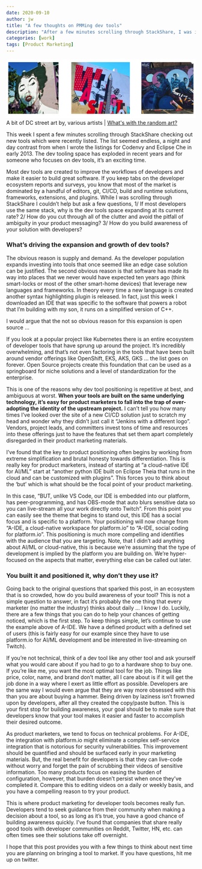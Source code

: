 ```yaml
---
date: 2020-09-10
author: jw
title: "A few thoughts on PMMing dev tools"
description: "After a few minutes scrolling through StackShare, I was inspired to write down a few tips for all the PMMs out there slinging dev tools. Here is how to make your product standout, how to get a few early adopters, and a few insights into the dev tools space."
categories: [work]
tags: [Product Marketing]
---
```

![Emerald](img/dcstreet-site-art.png "DC Street Art")
<span class="heroart">A bit of DC street art by, various artists | <a href="../about#whats-with-the-random-art">What's with the random art?</a></span>

This week I spent a few minutes scrolling through StackShare checking out new tools which were recently listed. The list seemed endless, a night and day contrast from when I wrote the listings for Codenvy and Eclipse Che in early 2013. The dev tooling space has exploded in recent years and for someone who focuses on dev tools, it’s an exciting time. 

Most dev tools are created to improve the workflows of developers and make it easier to build great software. If you keep tabs on the developer ecosystem reports and surveys, you know that most of the market is dominated by a handful of editors, git, CI/CD, build and runtime solutions, frameworks, extensions, and plugins. While I was scrolling through StackShare I couldn’t help but ask a few questions, 1/ If most developers use the same stack, why is the dev tools space expanding at its current rate? 2/ How do you cut through all of the clutter and avoid the pitfall of ambiguity in your product messaging? 3/ How do you build awareness of your solution with developers?

<h3>What’s driving the expansion and growth of dev tools?</h3>

The obvious reason is supply and demand. As the developer population expands investing into tools that once seemed like an edge case solution can be justified. The second obvious reason is that software has made its way into places that we never would have expected ten years ago (think smart-locks or most of the other smart-home devices) that leverage new languages and frameworks. In theory every time a new language is created another syntax highlighting plugin is released. In fact, just this week I downloaded an IDE that was specific to the software that powers a robot that I’m building with my son, it runs on a simplified version of C++.

I would argue that the not so obvious reason for this expansion is open source …

If you look at a popular project like Kubernetes there is an entire ecosystem of developer tools that have sprung up around the project. It’s incredibly overwhelming, and that’s not even factoring in the tools that have been built around vendor offerings like OpenShift,  EKS, AKS, GKS … the list goes on forever. Open Source projects create this foundation that can be used as a springboard for niche solutions and a level of standardization for the enterprise. 

This is one of the reasons why dev tool positioning is repetitive at best, and ambiguous at worst. <b>When your tools are built on the same underlying technology, it’s easy for product marketers to fall into the trap of over-adopting the identity of the upstream project.</b> I can’t tell you how many times I’ve looked over the site of a new CI/CD solution just to scratch my head and wonder why they didn’t just call it “Jenkins with a different logo”. Vendors, project leads, and committers invest tons of time and resources into these offerings just to have the features that set them apart completely disregarded in their product marketing materials. 

I’ve found that the key to product positioning often begins by working from extreme simplification and brutal honesty towards differentiation. This is really key for product marketers, instead of starting at “a cloud-native IDE for AI/ML” start at “another python IDE built on Eclipse Theia that runs in the cloud and can be customized with plugins”. This forces you to think about the ‘but’ which is what should be the focal point of your product marketing. 

In this case, “BUT, unlike VS Code, our IDE is embedded into our platform, has peer-programming, and has OBS-mode that auto blurs sensitive data so you can live-stream all your work directly onto Twitch”.  From this point you can easily see the theme that begins to stand out, this IDE has a social focus and is specific to a platform. Your positioning will now change from “A-IDE, a cloud-native workspace for platform.io” to “A-IDE, social coding for platform.io”. This positioning is much more compelling and identifies with the audience that you are targeting. Note, that I didn’t add anything about AI/ML or cloud-native, this is because we’re assuming that the type of development is implied by the platform you are building on. We’re hyper-focused on the aspects that matter, everything else can be called out later.

<h3>You built it and positioned it, why don’t they use it?</h3>

Going back to the original questions that sparked this post, in an ecosystem that is so crowded, how do you build awareness of your tool? This is not a simple question to answer, in fact it’s probably the one thing that every marketer (no matter the industry) thinks about daily … I know I do. Luckily, there are a few things that you can do to help your chances of getting noticed, which is the first step. To keep things simple, let’s continue to use the example above of A-IDE. We have a defined product with a defined set of users (this is fairly easy for our example since they have to use platform.io for AI/ML development and be interested in live-streaming on Twitch). 

If you’re not technical, think of a dev tool like any other tool and ask yourself what you would care about if you had to go to a hardware shop to buy one. If you’re like me, you want the most optimal tool for the job. Things like price, color, name, and brand don’t matter, all I care about is if it will get the job done in a way where I exert as little effort as possible. Developers are the same way I would even argue that they are way more obsessed with this than you are about buying a hammer. Being driven by laziness isn’t frowned upon by developers, after all they created the copy/paste button. This is your first stop for building awareness, your goal should be to make sure that developers know that your tool makes it easier and faster to accomplish their desired outcome. 

As product marketers, we tend to focus on technical problems. For A-IDE, the integration with platform.io might eliminate a complex self-service integration that is notorious for security vulnerabilities. This improvement should be quantified and should be surfaced early in your marketing materials. But, the real benefit for developers is that they can live-code without worry and forget the pain of scrubbing their videos of sensitive information. Too many products focus on easing the burden of configuration, however, that burden doesn’t persist when once they’ve completed it. Compare this to editing videos on a daily or weekly basis, and you have a compelling reason to try your product.

This is where product marketing for developer tools becomes really fun. Developers tend to seek guidance from their community when making a decision about a tool, so as long as it’s true, you have a good chance of building awareness quickly. I’ve found that companies that share really good tools with developer communities on Reddit, Twitter, HN, etc. can often times see their solutions take off overnight. 

I hope that this post provides you with a few things to think about next time you are planning on bringing a tool to market. If you have questions, hit me up on twitter.
